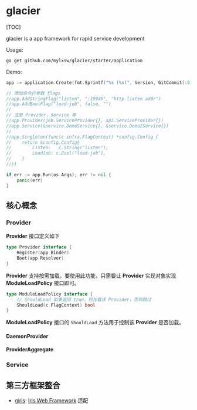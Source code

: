 # glacier

[TOC]

glacier is a app framework for rapid service development

Usage:

```bash
go get github.com/mylxsw/glacier/starter/application
```

Demo:

```go
app := application.Create(fmt.Sprintf("%s (%s)", Version, GitCommit[:8]))

// 添加命令行参数 flags
//app.AddStringFlag("listen", ":19945", "http listen addr")
//app.AddBoolFlag("load-job", false, "")
//
// 注册 Provider，Service 等
//app.Provider(job.ServiceProvider{}, api.ServiceProvider{})
//app.Service(&service.DemoService{}, &service.Demo2Service{})
//
//app.Singleton(func(c infra.FlagContext) *config.Config {
//    return &config.Config{
//        Listen:   c.String("listen"),
//        LoadJob: c.Bool("load-job"),
//    }
//})

if err := app.Run(os.Args); err != nil {
    panic(err)
}
```

## 核心概念

### Provider

**Provider** 接口定义如下

```go
type Provider interface {
	Register(app Binder)
	Boot(app Resolver)
}
```


**Provider** 支持按需加载，要使用此功能，只需要让 **Provider** 实现对象实现 **ModuleLoadPolicy** 接口即可。

```go
type ModuleLoadPolicy interface {
	// ShouldLoad 如果返回 true，则加载该 Provider，否则跳过
	ShouldLoad(c FlagContext) bool
}
```

**ModuleLoadPolicy** 接口的 `ShouldLoad` 方法用于控制该 **Provider** 是否加载。

#### DaemonProvider

#### ProviderAggregate

### Service

## 第三方框架整合

- [giris](https://github.com/mylxsw/giris): [Iris Web Framework](https://www.iris-go.com/) 适配
